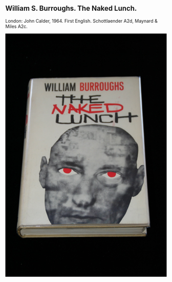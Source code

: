 ## William S. Burroughs. The Naked Lunch.

London: John Calder, 1964. First English. Schottlaender A2d, Maynard & Miles A2c.

![The Naked Lunch](../assets/images/the-naked-lunch-2.jpg)

